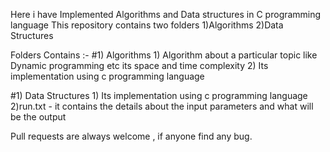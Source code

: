 Here i have Implemented Algorithms and Data structures in C programming language
This repository contains two folders
1)Algorithms
2)Data Structures

Folders Contains :-
#1) Algorithms 
	1) Algorithm about a particular topic like Dynamic programming etc its space and time complexity
	2) Its implementation using c programming language

#1) Data Structures
	1) Its implementation using c programming language
	2)run.txt - it contains the details about the input parameters and what will be the output

Pull requests are always welcome , if anyone find any bug.

